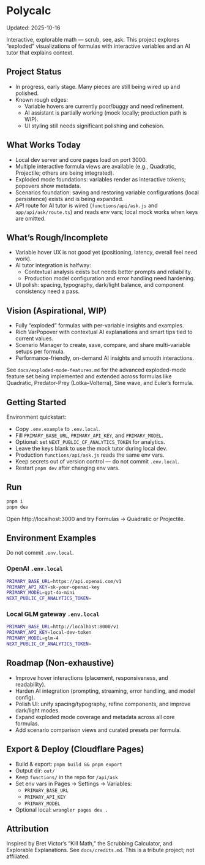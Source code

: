 # Polycalc
Updated: 2025-10-16

Interactive, explorable math — scrub, see, ask. This project explores “exploded” visualizations of formulas with interactive variables and an AI tutor that explains context.

## Project Status

- In progress, early stage. Many pieces are still being wired up and polished.
- Known rough edges:
  - Variable hovers are currently poor/buggy and need refinement.
  - AI assistant is partially working (mock locally; production path is WIP).
  - UI styling still needs significant polishing and cohesion.

## What Works Today

- Local dev server and core pages load on port 3000.
- Multiple interactive formula views are available (e.g., Quadratic, Projectile; others are being integrated).
- Exploded mode foundations: variables render as interactive tokens; popovers show metadata.
- Scenarios foundation: saving and restoring variable configurations (local persistence) exists and is being expanded.
- API route for AI tutor is wired (`functions/api/ask.js` and `app/api/ask/route.ts`) and reads env vars; local mock works when keys are omitted.

## What’s Rough/Incomplete

- Variable hover UX is not good yet (positioning, latency, overall feel need work).
- AI tutor integration is halfway:
  - Contextual analysis exists but needs better prompts and reliability.
  - Production model configuration and error handling need hardening.
- UI polish: spacing, typography, dark/light balance, and component consistency need a pass.

## Vision (Aspirational, WIP)

- Fully “exploded” formulas with per-variable insights and examples.
- Rich VarPopover with contextual AI explanations and smart tips tied to current values.
- Scenario Manager to create, save, compare, and share multi-variable setups per formula.
- Performance-friendly, on-demand AI insights and smooth interactions.

See `docs/exploded-mode-features.md` for the advanced exploded-mode feature set being implemented and extended across formulas like Quadratic, Predator-Prey (Lotka–Volterra), Sine wave, and Euler’s formula.

## Getting Started

Environment quickstart:
- Copy `.env.example` to `.env.local`.
- Fill `PRIMARY_BASE_URL`, `PRIMARY_API_KEY`, and `PRIMARY_MODEL`.
- Optional: set `NEXT_PUBLIC_CF_ANALYTICS_TOKEN` for analytics.
- Leave the keys blank to use the mock tutor during local dev.
- Production `functions/api/ask.js` reads the same env vars.
- Keep secrets out of version control — do not commit `.env.local`.
- Restart `pnpm dev` after changing env vars.

## Run
```bash
pnpm i
pnpm dev
```
Open http://localhost:3000 and try Formulas → Quadratic or Projectile.

## Environment Examples

Do not commit `.env.local`.

### OpenAI `.env.local`

```bash
PRIMARY_BASE_URL=https://api.openai.com/v1
PRIMARY_API_KEY=sk-your-openai-key
PRIMARY_MODEL=gpt-4o-mini
NEXT_PUBLIC_CF_ANALYTICS_TOKEN=
```

### Local GLM gateway `.env.local`

```bash
PRIMARY_BASE_URL=http://localhost:8000/v1
PRIMARY_API_KEY=local-dev-token
PRIMARY_MODEL=glm-4
NEXT_PUBLIC_CF_ANALYTICS_TOKEN=
```

## Roadmap (Non-exhaustive)

- Improve hover interactions (placement, responsiveness, and readability).
- Harden AI integration (prompting, streaming, error handling, and model config).
- Polish UI: unify spacing/typography, refine components, and improve dark/light modes.
- Expand exploded mode coverage and metadata across all core formulas.
- Add scenario comparison views and curated presets per formula.

## Export & Deploy (Cloudflare Pages)
- Build & export: `pnpm build && pnpm export`
- Output dir: `out/`
- Keep `functions/` in the repo for `/api/ask`
- Set env vars in Pages → Settings → Variables:
  - `PRIMARY_BASE_URL`
  - `PRIMARY_API_KEY`
  - `PRIMARY_MODEL`
- Optional local: `wrangler pages dev .`

## Attribution
Inspired by Bret Victor’s “Kill Math,” the Scrubbing Calculator, and Explorable Explanations. See `docs/credits.md`. This is a tribute project; not affiliated.
